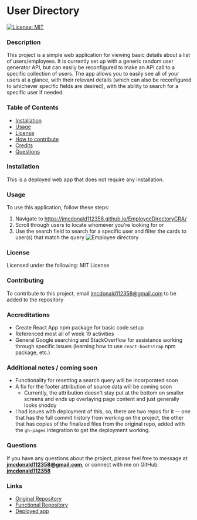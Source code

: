 # User Directory

[![License: MIT](https://img.shields.io/badge/License-MIT-yellow.svg)](https://opensource.org/licenses/MIT)  

### Description
This project is a simple web application for viewing basic details about a list of users/employees. It is currently set up with a generic random user generator API, but can easily be reconfigured to make an API call to a specific collection of users. The app allows you to easily see all of your users at a glance, with their relevant details (which can also be reconfigured to whichever specific fields are desired), with the ability to search for a specific user if needed.

### Table of Contents
- [Installation](#installation)
- [Usage](#usage)
- [License](#license)
- [How to contribute](#contributing)
- [Credits](#accreditations)
- [Questions](#questions)

### Installation
This is a deployed web app that does not require any installation.

### Usage
To use this application, follow these steps:
1. Navigate to https://jmcdonald112358.github.io/EmployeeDirectoryCRA/
2. Scroll through users to locate whomever you're looking for or
3. Use the search field to search for a specific user and filter the cards to user(s) that match the query
![Employee directory](https://user-images.githubusercontent.com/73570812/124883830-f5f8b780-df8e-11eb-9a73-daeb88e91bde.png)

### License
Licensed under the following: MIT License

### Contributing
To contribute to this project, email jmcdonald112358@gmail.com to be added to the repository

### Accreditations
- Create React App npm package for basic code setup
- Referenced most all of week 19 activities
- General Google searching and StackOverflow for assistance working through specific issues (learning how to use `react-bootstrap` npm package, etc.)

### Additional notes / coming soon
- Functionality for resetting a search query will be incorporated soon
- A fix for the footer attribution of source data will be coming soon
    - Currently, the attribution doesn't stay put at the bottom on smaller screens and ends up overlaying page content and just generally looks shoddy
- I had issues with deployment of this, so, there are two repos for it -- one that has the full commit history from working on the project, the other that has copies of the finalized files from the original repo, added with the `gh-pages` integration to get the deployment working.

### Questions
If you have any questions about the project, please feel free to message at **jmcdonald112358@gmail.com**, or connect with me on GitHub: **[jmcdonald112358](https://github.com/jmcdonald112358)**

### Links
- [Original Repository](https://github.com/jmcdonald112358/Employee-Directory)
- [Functional Repository](https://github.com/jmcdonald112358/EmployeeDirectoryCRA)
- [Deployed app](https://jmcdonald112358.github.io/EmployeeDirectoryCRA/)